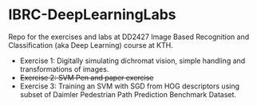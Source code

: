 # IBRC-DeepLearningLabs
Repo for the exercises and labs at DD2427 Image Based Recognition and Classification (aka Deep Learning) course at KTH.

- Exercise 1: Digitally simulating dichromat vision, simple handling and transformations of images.
- ~~Exercise 2: SVM Pen and paper exercise~~
- Exercise 3: Training an SVM with SGD from HOG descriptors using subset of Daimler Pedestrian Path Prediction Benchmark Dataset.
